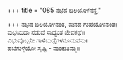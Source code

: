 +++
title = "085 ನಭದ ಬಲಯೊಳನನ್ತ,"

+++
ನಭದ ಬಲಯೊಳನಂತ, ಮನದ ಗುಹೆಯೊಳನಂತ।  
ವುಭಯದಾ ನಡುವೆ ಸಾದ್ಯಂತ ಜೀವಕಥೆ॥  
ವಿಭುವೊಬ್ಬನೀ ಗಾಳಿಬುಡ್ಡೆಗಳನೂದುವನು।  
ಹಬೆಗುಳ್ಳೆಯೋ ಸೃಷ್ಟಿ - ಮಂಕುತಿಮ್ಮ॥  
